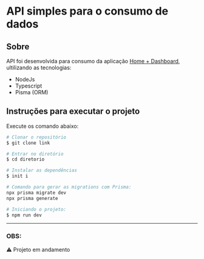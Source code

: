 # API simples para o consumo de dados

## **Sobre**

API foi desenvolvida para consumo da aplicação [Home + Dashboard](https://github.com/Gerson77/Home-Dashboard), ultilizando as tecnologias:

- NodeJs
- Typescript
- Pisma (ORM)


## **Instruções para executar o projeto** 

Execute os comando abaixo:
```bash
# Clonar o repositório
$ git clone link

# Entrar no diretório
$ cd diretorio

# Instalar as dependências
$ init i

# Comando para gerar as migrations com Prisma:
npx prisma migrate dev
npx prisma generate

# Iniciando o projeto:
$ npm run dev
```
---

### **OBS**: 

:warning: Projeto em andamento 